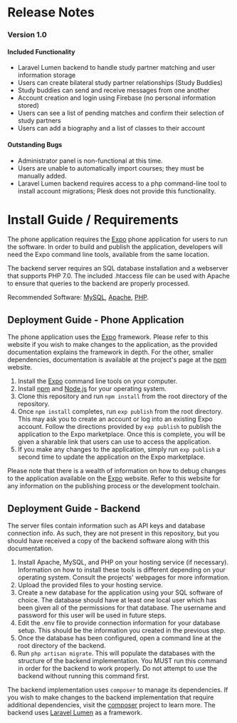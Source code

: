# Release Notes

### Version 1.0

#### Included Functionality
- Laravel Lumen backend to handle study partner matching and user information storage
- Users can create bilateral study partner relationships (Study Buddies)
- Study buddies can send and receive messages from one another
- Account creation and login using Firebase (no personal information stored)
- Users can see a list of pending matches and confirm their selection of study partners
- Users can add a biography and a list of classes to their account

#### Outstanding Bugs
- Administrator panel is non-functional at this time.
- Users are unable to automatically import courses; they must be manually added.
- Laravel Lumen backend requires access to a php command-line tool to install account migrations; Plesk does not provide this functionality.

# Install Guide / Requirements

The phone application requires the [Expo](https://expo.io/) phone application for users to run the software. In order to build and publish the application, developers will need the Expo command line tools, available from the same location.

The backend server requires an SQL database installation and a webserver that supports PHP 7.0. The included .htaccess file can be used with Apache to ensure that queries to the backend are properly processed.

Recommended Software: [MySQL](https://www.mysql.com/), [Apache](https://httpd.apache.org/), [PHP](http://www.php.net/).

## Deployment Guide - Phone Application

The phone application uses the [Expo](https://expo.io/) framework. Please refer to this website if you wish to make changes to the application, as the provided documentation explains the framework in depth. For the other, smaller dependencies, documentation is available at the project's page at the [npm](https://www.npmjs.com/) website.

1) Install the [Expo](https://expo.io) command line tools on your computer.
2) Install [npm](https://www.npmjs.com/) and [Node.js](https://nodejs.org/en/) for your operating system.
3) Clone this repository and run `npm install` from the root directory of the repository.
4) Once `npm install` completes, run `exp publish` from the root directory. This may ask you to create an account or log into an existing Expo account. Follow the directions provided by `exp publish` to publish the application to the Expo marketplace. Once this is complete, you will be given a sharable link that users can use to access the application.
5) If you make any changes to the application, simply run `exp publish` a second time to update the application on the Expo marketplace.

Please note that there is a wealth of information on how to debug changes to the application available on the [Expo](https://expo.io) website. Refer to this website for any information on the publishing process or the development toolchain.

## Deployment Guide - Backend

The server files contain information such as API keys and database connection info. As such, they are not present in this repository, but you should have received a copy of the backend software along with this documentation.

1) Install Apache, MySQL, and PHP on your hosting service (if necessary). Information on how to install these tools is different depending on your operating system. Consult the projects' webpages for more information.
2) Upload the provided files to your hosting service.
3) Create a new database for the application using your SQL software of choice. The database should have at least one local user which has been given all of the permissions for that database. The username and password for this user will be used in future steps.
4) Edit the .env file to provide connection information for your database setup. This should be the information you created in the previous step.
5) Once the database has been configured, open a command line at the root directory of the backend.
6) Run `php artisan migrate`. This will populate the databases with the structure of the backend implementation. You MUST run this command in order for the backend to work properly. Do not attempt to use the backend without running this command first.

The backend implementation uses `composer` to manage its dependencies. If you wish to make changes to the backend implementation that require additional dependencies, visit the [composer](https://getcomposer.org/) project to learn more. The backend uses [Laravel Lumen](https://lumen.laravel.com/) as a framework.
